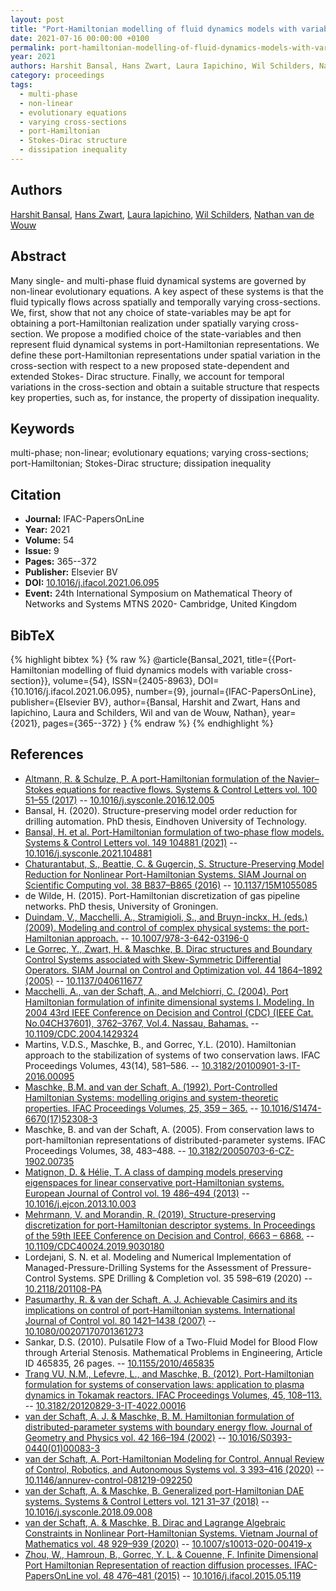 ```yaml
---
layout: post
title: "Port-Hamiltonian modelling of fluid dynamics models with variable cross-section"
date: 2021-07-16 00:00:00 +0100
permalink: port-hamiltonian-modelling-of-fluid-dynamics-models-with-variable-cross-section
year: 2021
authors: Harshit Bansal, Hans Zwart, Laura Iapichino, Wil Schilders, Nathan van de Wouw
category: proceedings
tags:
  - multi-phase
  - non-linear
  - evolutionary equations
  - varying cross-sections
  - port-Hamiltonian
  - Stokes-Dirac structure
  - dissipation inequality
---
```

 
## Authors
[Harshit Bansal](authors/harshit_bansal), [Hans Zwart](authors/hans_zwart), [Laura Iapichino](authors/laura_iapichino), [Wil Schilders](authors/wils_h_a_schilders), [Nathan van de Wouw](authors/nathan_van_de_wouw)
 
## Abstract
Many single- and multi-phase fluid dynamical systems are governed by non-linear evolutionary equations. A key aspect of these systems is that the fluid typically flows across spatially and temporally varying cross-sections. We, first, show that not any choice of state-variables may be apt for obtaining a port-Hamiltonian realization under spatially varying cross-section. We propose a modified choice of the state-variables and then represent fluid dynamical systems in port-Hamiltonian representations. We define these port-Hamiltonian representations under spatial variation in the cross-section with respect to a new proposed state-dependent and extended Stokes- Dirac structure. Finally, we account for temporal variations in the cross-section and obtain a suitable structure that respects key properties, such as, for instance, the property of dissipation inequality.
 
## Keywords
multi-phase; non-linear; evolutionary equations; varying cross-sections; port-Hamiltonian; Stokes-Dirac structure; dissipation inequality
 
## Citation
- **Journal:** IFAC-PapersOnLine
- **Year:** 2021
- **Volume:** 54
- **Issue:** 9
- **Pages:** 365--372
- **Publisher:** Elsevier BV
- **DOI:** [10.1016/j.ifacol.2021.06.095](https://doi.org/10.1016/j.ifacol.2021.06.095)
- **Event:** 24th International Symposium on Mathematical Theory of Networks and Systems MTNS 2020- Cambridge, United Kingdom
 
## BibTeX
{% highlight bibtex %}
{% raw %}
@article{Bansal_2021,
  title={{Port-Hamiltonian modelling of fluid dynamics models with variable cross-section}},
  volume={54},
  ISSN={2405-8963},
  DOI={10.1016/j.ifacol.2021.06.095},
  number={9},
  journal={IFAC-PapersOnLine},
  publisher={Elsevier BV},
  author={Bansal, Harshit and Zwart, Hans and Iapichino, Laura and Schilders, Wil and van de Wouw, Nathan},
  year={2021},
  pages={365--372}
}
{% endraw %}
{% endhighlight %}
 
## References
- [Altmann, R. & Schulze, P. A port-Hamiltonian formulation of the Navier–Stokes equations for reactive flows. Systems &amp; Control Letters vol. 100 51–55 (2017)](a-port-hamiltonian-formulation-of-the-navier-stokes-equations-for-reactive-flows) -- [10.1016/j.sysconle.2016.12.005](https://doi.org/10.1016/j.sysconle.2016.12.005)
- Bansal, H. (2020). Structure-preserving model order reduction for drilling automation. PhD thesis, Eindhoven University of Technology.
- [Bansal, H. et al. Port-Hamiltonian formulation of two-phase flow models. Systems &amp; Control Letters vol. 149 104881 (2021)](port-hamiltonian-formulation-of-two-phase-flow-models) -- [10.1016/j.sysconle.2021.104881](https://doi.org/10.1016/j.sysconle.2021.104881)
- [Chaturantabut, S., Beattie, C. & Gugercin, S. Structure-Preserving Model Reduction for Nonlinear Port-Hamiltonian Systems. SIAM Journal on Scientific Computing vol. 38 B837–B865 (2016)](structure-preserving-model-reduction-for-nonlinear-port-hamiltonian-systems) -- [10.1137/15M1055085](https://doi.org/10.1137/15M1055085)
- de Wilde, H. (2015). Port-Hamiltonian discretization of gas pipeline networks. PhD thesis, University of Groningen.
- [Duindam, V., Macchelli, A., Stramigioli, S., and Bruyn-inckx, H. (eds.) (2009). Modeling and control of complex physical systems: the port-Hamiltonian approach.](modeling-and-control-of-complex-physical-systems) -- [10.1007/978-3-642-03196-0](https://doi.org/10.1007/978-3-642-03196-0)
- [Le Gorrec, Y., Zwart, H. & Maschke, B. Dirac structures and Boundary Control Systems associated with Skew-Symmetric Differential Operators. SIAM Journal on Control and Optimization vol. 44 1864–1892 (2005)](dirac-structures-and-boundary-control-systems-associated-with-skew-symmetric-differential-operators) -- [10.1137/040611677](https://doi.org/10.1137/040611677)
- [Macchelli, A., van der Schaft, A., and Melchiorri, C. (2004). Port Hamiltonian formulation of infinite dimensional systems I. Modeling. In 2004 43rd IEEE Conference on Decision and Control (CDC) (IEEE Cat. No.04CH37601), 3762–3767, Vol.4. Nassau, Bahamas.](port-hamiltonian-formulation-of-infinite-dimensional-systems-i-modeling) -- [10.1109/CDC.2004.1429324](https://doi.org/10.1109/CDC.2004.1429324)
- Martins, V.D.S., Maschke, B., and Gorrec, Y.L. (2010). Hamiltonian approach to the stabilization of systems of two conservation laws. IFAC Proceedings Volumes, 43(14), 581–586. -- [10.3182/20100901-3-IT-2016.00095](https://doi.org/10.3182/20100901-3-IT-2016.00095)
- [Maschke, B.M. and van der Schaft, A. (1992). Port-Controlled Hamiltonian Systems: modelling origins and system-theoretic properties. IFAC Proceedings Volumes, 25, 359 – 365.](port-controlled-hamiltonian-systems-modelling-origins-and-systemtheoretic-properties-92) -- [10.1016/S1474-6670(17)52308-3](https://doi.org/10.1016/S1474-6670(17)52308-3)
- Maschke, B. and van der Schaft, A. (2005). From conservation laws to port-hamiltonian representations of distributed-parameter systems. IFAC Proceedings Volumes, 38, 483–488. -- [10.3182/20050703-6-CZ-1902.00735](https://doi.org/10.3182/20050703-6-CZ-1902.00735)
- [Matignon, D. & Hélie, T. A class of damping models preserving eigenspaces for linear conservative port-Hamiltonian systems. European Journal of Control vol. 19 486–494 (2013)](a-class-of-damping-models-preserving-eigenspaces-for-linear-conservative-port-hamiltonian-systems) -- [10.1016/j.ejcon.2013.10.003](https://doi.org/10.1016/j.ejcon.2013.10.003)
- [Mehrmann, V. and Morandin, R. (2019). Structure-preserving discretization for port-Hamiltonian descriptor systems. In Proceedings of the 59th IEEE Conference on Decision and Control, 6663 – 6868.](structure-preserving-discretization-for-port-hamiltonian-descriptor-systems) -- [10.1109/CDC40024.2019.9030180](https://doi.org/10.1109/CDC40024.2019.9030180)
- Lordejani, S. N. et al. Modeling and Numerical Implementation of Managed-Pressure-Drilling Systems for the Assessment of Pressure-Control Systems. SPE Drilling &amp; Completion vol. 35 598–619 (2020) -- [10.2118/201108-PA](https://doi.org/10.2118/201108-PA)
- [Pasumarthy, R. & van der Schaft, A. J. Achievable Casimirs and its implications on control of port-Hamiltonian systems. International Journal of Control vol. 80 1421–1438 (2007)](achievable-casimirs-and-its-implications-on-control-of-port-hamiltonian-systems) -- [10.1080/00207170701361273](https://doi.org/10.1080/00207170701361273)
- Sankar, D.S. (2010). Pulsatile Flow of a Two-Fluid Model for Blood Flow through Arterial Stenosis. Mathematical Problems in Engineering, Article ID 465835, 26 pages. -- [10.1155/2010/465835](https://doi.org/10.1155/2010/465835)
- [Trang VU, N.M., Lefevre, L., and Maschke, B. (2012). Port-Hamiltonian formulation for systems of conservation laws: application to plasma dynamics in Tokamak reactors. IFAC Proceedings Volumes, 45, 108–113.](port-hamiltonian-formulation-for-systems-of-conservation-laws-application-to-plasma-dynamics-in-tokamak-reactors) -- [10.3182/20120829-3-IT-4022.00016](https://doi.org/10.3182/20120829-3-IT-4022.00016)
- [van der Schaft, A. J. & Maschke, B. M. Hamiltonian formulation of distributed-parameter systems with boundary energy flow. Journal of Geometry and Physics vol. 42 166–194 (2002)](hamiltonian-formulation-of-distributed-parameter-systems-with-boundary-energy-flow) -- [10.1016/S0393-0440(01)00083-3](https://doi.org/10.1016/S0393-0440(01)00083-3)
- [van der Schaft, A. Port-Hamiltonian Modeling for Control. Annual Review of Control, Robotics, and Autonomous Systems vol. 3 393–416 (2020)](port-hamiltonian-modeling-for-control) -- [10.1146/annurev-control-081219-092250](https://doi.org/10.1146/annurev-control-081219-092250)
- [van der Schaft, A. & Maschke, B. Generalized port-Hamiltonian DAE systems. Systems &amp; Control Letters vol. 121 31–37 (2018)](generalized-port-hamiltonian-dae-systems) -- [10.1016/j.sysconle.2018.09.008](https://doi.org/10.1016/j.sysconle.2018.09.008)
- [van der Schaft, A. & Maschke, B. Dirac and Lagrange Algebraic Constraints in Nonlinear Port-Hamiltonian Systems. Vietnam Journal of Mathematics vol. 48 929–939 (2020)](dirac-and-lagrange-algebraic-constraints-in-nonlinear-port-hamiltonian-systems) -- [10.1007/s10013-020-00419-x](https://doi.org/10.1007/s10013-020-00419-x)
- [Zhou, W., Hamroun, B., Gorrec, Y. L. & Couenne, F. Infinite Dimensional Port Hamiltonian Representation of reaction diffusion processes. IFAC-PapersOnLine vol. 48 476–481 (2015)](infinite-dimensional-port-hamiltonian-representation-of-reaction-diffusion-processes) -- [10.1016/j.ifacol.2015.05.119](https://doi.org/10.1016/j.ifacol.2015.05.119)

